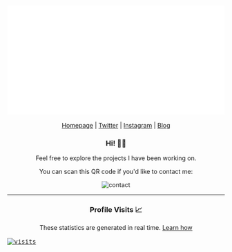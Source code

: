 <p align="center">
  <a href="https://philippmatth.es">
    <img alt="header" src="./images/header.svg">
  </a>
</p>

<p align="center">
  <a href="https://philippmatth.es/">Homepage</a> | <a href="https://twitter.com/snrmtths">Twitter</a> | <a href="https://instagram.com/snrmtths">Instagram</a> | <a href="https://xn--53hy230o.ws/">Blog</a>
</p>

<h3 align="center">
  <strong>Hi! 👋🏼</strong> 
</h3>

<p align="center">
  Feel free to explore the projects I have been working on. 
</p>

<p align="center">
  You can scan this QR code if you'd like to contact me:
</p>

<p align="center">
  <img alt="contact" src="https://user-images.githubusercontent.com/27271818/130360610-e0b4e359-a505-4be7-addf-037345f08023.png">
</p>

<hr>

<h3 align="center">
  Profile Visits 📈
</h3>
  
<p align="center">
  These statistics are generated in real time. <a href="https://github.com/PhilippMatthes/PhilippMatthes/blob/master/githubstats/history/tasks.py">Learn how</a>
</p>

<a href="https://github.com/PhilippMatthes/PhilippMatthes">
  <kbd>
    <img align="center" src="https://snrmtths.uber.space/history/chart/?cache=no" alt="visits" />
  </kbd>
</a>
